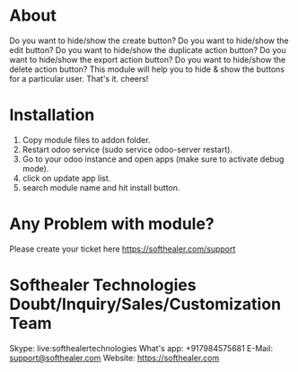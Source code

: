 About
============
Do you want to hide/show the create button? Do you want to hide/show the edit button? Do you want to hide/show the duplicate action button? Do you want to hide/show the export action button? Do you want to hide/show the delete action button? This module will help you to hide & show the buttons for a particular user. That's it. cheers!

Installation
============
1) Copy module files to addon folder.
2) Restart odoo service (sudo service odoo-server restart).
3) Go to your odoo instance and open apps (make sure to activate debug mode).
4) click on update app list.
5) search module name and hit install button.

Any Problem with module?
=====================================
Please create your ticket here https://softhealer.com/support

Softhealer Technologies Doubt/Inquiry/Sales/Customization Team
=====================================
Skype: live:softhealertechnologies
What's app: +917984575681
E-Mail: support@softhealer.com
Website: https://softhealer.com
